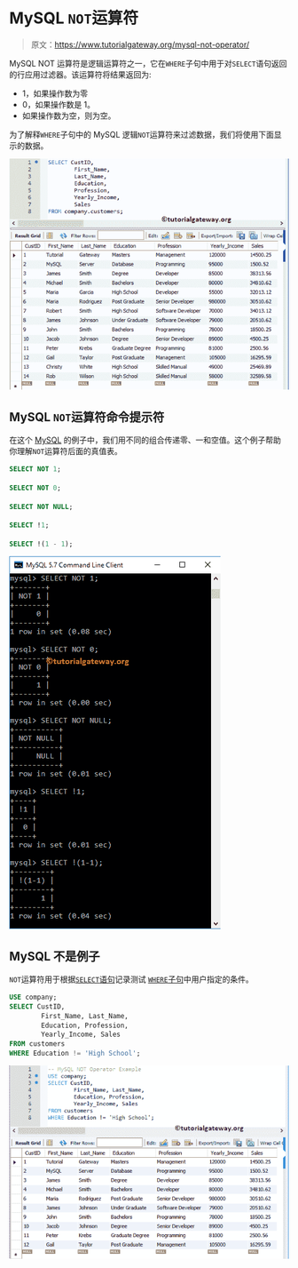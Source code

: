 # MySQL `NOT`运算符

> 原文：<https://www.tutorialgateway.org/mysql-not-operator/>

MySQL NOT 运算符是逻辑运算符之一，它在`WHERE`子句中用于对`SELECT`语句返回的行应用过滤器。该运算符将结果返回为:

*   1，如果操作数为零
*   0，如果操作数是 1。
*   如果操作数为空，则为空。

为了解释`WHERE`子句中的 MySQL 逻辑`NOT`运算符来过滤数据，我们将使用下面显示的数据。

![MySQL NOT Operator 0](img/c5f77419016361ed26735ca0ddca8013.png)

## MySQL `NOT`运算符命令提示符

在这个 [MySQL](https://www.tutorialgateway.org/mysql-tutorial/) 的例子中，我们用不同的组合传递零、一和空值。这个例子帮助你理解`NOT`运算符后面的真值表。

```sql
SELECT NOT 1;

SELECT NOT 0;

SELECT NOT NULL;

SELECT !1;

SELECT !(1 - 1);

```

![MySQL NOT Operator Example 1](img/d7a803a1a86b8c3c878ecbf9be007cef.png)

## MySQL 不是例子

`NOT`运算符用于根据[`SELECT`语句](https://www.tutorialgateway.org/mysql-select-statement/)记录测试 [`WHERE`子句](https://www.tutorialgateway.org/mysql-where-clause/)中用户指定的条件。

```sql
USE company;
SELECT CustID,
		First_Name, Last_Name,
        Education, Profession,
        Yearly_Income, Sales
FROM customers
WHERE Education != 'High School';
```

![MySQL NOT Operator Example 2](img/91d787a743db0279387eb681ba509e0d.png)